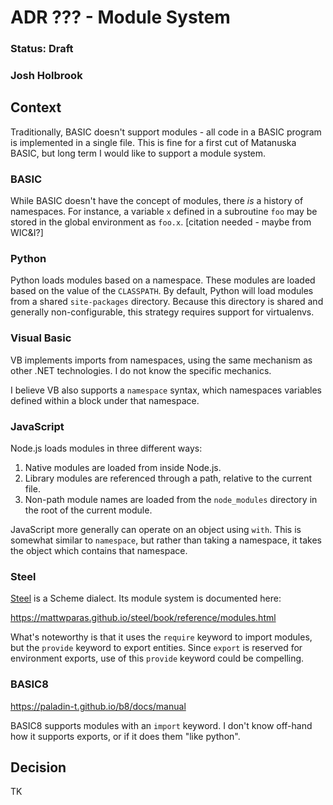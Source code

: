 # ADR ??? - Module System

### Status: Draft

### Josh Holbrook

## Context

Traditionally, BASIC doesn't support modules - all code in a BASIC program is implemented in a single file. This is fine for a first cut of Matanuska BASIC, but long term I would like to support a module system.

### BASIC

While BASIC doesn't have the concept of modules, there _is_ a history of namespaces. For instance, a variable `x` defined in a subroutine `foo` may be stored in the global environment as `foo.x`. [citation needed - maybe from WIC&I?]

### Python

Python loads modules based on a namespace. These modules are loaded based on the value of the `CLASSPATH`. By default, Python will load modules from a shared `site-packages` directory. Because this directory is shared and generally non-configurable, this strategy requires support for virtualenvs.

### Visual Basic

VB implements imports from namespaces, using the same mechanism as other .NET technologies. I do not know the specific mechanics.

I believe VB also supports a `namespace` syntax, which namespaces variables defined within a block under that namespace.

### JavaScript

Node.js loads modules in three different ways:

1. Native modules are loaded from inside Node.js.
2. Library modules are referenced through a path, relative to the current file.
3. Non-path module names are loaded from the `node_modules` directory in the root of the current module.

JavaScript more generally can operate on an object using `with`. This is somewhat similar to `namespace`, but rather than taking a namespace, it takes the object which contains that namespace.

### Steel

[Steel](https://github.com/mattwparas/steel) is a Scheme dialect. Its module system is documented here:

<https://mattwparas.github.io/steel/book/reference/modules.html>

What's noteworthy is that it uses the `require` keyword to import modules, but the `provide` keyword to export entities. Since `export` is reserved for environment exports, use of this `provide` keyword could be compelling.

### BASIC8

<https://paladin-t.github.io/b8/docs/manual>

BASIC8 supports modules with an `import` keyword. I don't know off-hand how it supports exports, or if it does them "like python".

## Decision

TK
